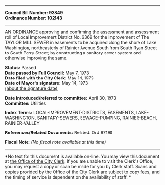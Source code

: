 * * * * *  
  
**Council Bill Number: [](#h0)[](#h2)93849**   
**Ordinance Number: 102143**  
  
* * * * *  
  
AN ORDINANCE approving and confirming the assessment and assessment roll of Local Improvement District No. 6369 for the improvement of The TAYLOR MILL SEWER in easements to be acquired along the shore of Lake Washington, northeasterly of Rainier Avenue South from South Ryan Street to South Perry Street; by constructing a sanitary sewer system and otherwise improving the same.  
  
**Status:** Passed   
**Date passed by Full Council:** May 7, 1973   
**Date filed with the City Clerk:** May 14, 1973   
**Date of Mayor's signature:** May 14, 1973   
[(about the signature date)](/~public/approvaldate.htm)   
  
  
**Date introduced/referred to committee:** April 30, 1973   
**Committee:** Utilities   
  
**Index Terms:** LOCAL-IMPROVEMENT-DISTRICTS, EASEMENTS, LAKE-WASHINGTON, SANITARY-SEWERS, SEWAGE-PUMPING, RAINIER-BEACH, RAINIER-VALLEY  
  
**References/Related Documents:** Related: Ord 97196  
  
**Fiscal Note:** *(No fiscal note available at this time)*  
  
* * * * *  
  
*No text for this document is available on-line. You may view this document at [the Office of the City Clerk](http://www.seattle.gov/leg/clerk/contactUs.htm). If you are unable to visit the Clerk's Office, you may request a copy or scan be made for you by Clerk staff. Scans and copies provided by the Office of the City Clerk are subject to [copy fees](http://clerk.seattle.gov/~public/clerkfees.htm), and the timing of service is dependent on the availability of staff. *  
  
  
